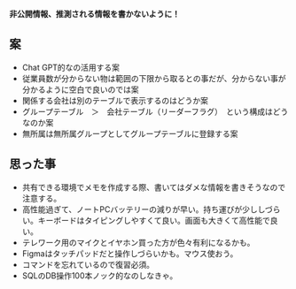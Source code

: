 **非公開情報、推測される情報を書かないように！**
## 案
* Chat GPT的なの活用する案
* 従業員数が分からない物は範囲の下限から取るとの事だが、分からない事が分かるように空白で良いのでは案
* 関係する会社は別のテーブルで表示するのはどうか案
* グループテーブル　＞　会社テーブル（リーダーフラグ）　という構成はどうなのか案
* 無所属は無所属グループとしてグループテーブルに登録する案
## 思った事
* 共有できる環境でメモを作成する際、書いてはダメな情報を書きそうなので注意する。
* 高性能過ぎて、ノートPCバッテリーの減りが早い。持ち運びが少ししづらい。キーボードはタイピングしやすくて良い。画面も大きくて高性能で良い。
* テレワーク用のマイクとイヤホン買った方が色々有利になるかも。
* Figmaはタッチパッドだと操作しづらいかも。マウス使おう。
* コマンドを忘れているので復習必須。
* SQLのDB操作100本ノック的なのしなきゃ。
